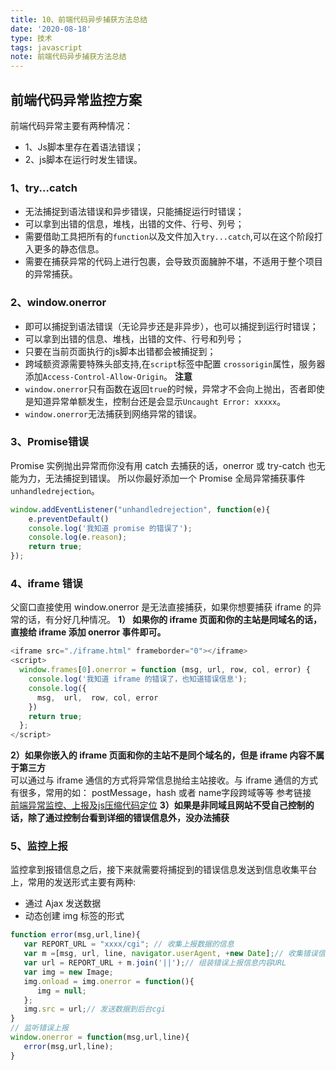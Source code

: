 ```yaml
---
title: 10、前端代码异步捕获方法总结
date: '2020-08-18'
type: 技术
tags: javascript
note: 前端代码异步捕获方法总结
---
```

## 前端代码异常监控方案
前端代码异常主要有两种情况：
+ 1、Js脚本里存在着语法错误；
+ 2、js脚本在运行时发生错误。
### 1、try...catch
+ 无法捕捉到语法错误和异步错误，只能捕捉运行时错误；
+ 可以拿到出错的信息，堆栈，出错的文件、行号、列号；
+ 需要借助工具把所有的`function`以及文件加入`try...catch`,可以在这个阶段打入更多的静态信息。
+ 需要在捕获异常的代码上进行包裹，会导致页面臃肿不堪，不适用于整个项目的异常捕获。
### 2、window.onerror
+ 即可以捕捉到语法错误（无论异步还是非异步），也可以捕捉到运行时错误；
+ 可以拿到出错的信息、堆栈，出错的文件、行号和列号；
+ 只要在当前页面执行的js脚本出错都会被捕捉到；
+ 跨域额资源需要特殊头部支持,在`script`标签中配置 `crossorigin`属性，服务器添加`Access-Control-Allow-Origin`。
**注意**
+ `window.onerror`只有函数在返回`true`的时候，异常才不会向上抛出，否者即使是知道异常单额发生，控制台还是会显示`Uncaught Error: xxxxx`。
+ `window.onerror`无法捕获到网络异常的错误。
### 3、Promise错误
Promise 实例抛出异常而你没有用 catch 去捕获的话，onerror 或 try-catch 也无能为力，无法捕捉到错误。 所以你最好添加一个 Promise 全局异常捕获事件 `unhandledrejection`。
```js
window.addEventListener("unhandledrejection", function(e){
    e.preventDefault()
    console.log('我知道 promise 的错误了');
    console.log(e.reason);
    return true;
});
```
### 4、iframe 错误
父窗口直接使用 window.onerror 是无法直接捕获，如果你想要捕获 iframe 的异常的话，有分好几种情况。
**1） 如果你的 iframe 页面和你的主站是同域名的话，直接给 iframe 添加 onerror 事件即可。**
```js
<iframe src="./iframe.html" frameborder="0"></iframe>
<script>
  window.frames[0].onerror = function (msg, url, row, col, error) {
    console.log('我知道 iframe 的错误了，也知道错误信息');
    console.log({
      msg,  url,  row, col, error
    })
    return true;
  };
</script>
```
**2）如果你嵌入的 iframe 页面和你的主站不是同个域名的，但是 iframe 内容不属于第三方**<br>
可以通过与 iframe 通信的方式将异常信息抛给主站接收。与 iframe 通信的方式有很多，常用的如： postMessage，hash 或者 name字段跨域等等
参考链接<br>
[前端异常监控、上报及js压缩代码定位](https://juejin.im/post/5b55c3495188251acb0cf907)
**3）如果是非同域且网站不受自己控制的话，除了通过控制台看到详细的错误信息外，没办法捕获**
### 5、监控上报
监控拿到报错信息之后，接下来就需要将捕捉到的错误信息发送到信息收集平台上，常用的发送形式主要有两种:
+ 通过 Ajax 发送数据
+ 动态创建 img 标签的形式
```js
function error(msg,url,line){
   var REPORT_URL = "xxxx/cgi"; // 收集上报数据的信息
   var m =[msg, url, line, navigator.userAgent, +new Date];// 收集错误信息，发生错误的脚本文件网络地址，用户代理信息，时间
   var url = REPORT_URL + m.join('||');// 组装错误上报信息内容URL
   var img = new Image;
   img.onload = img.onerror = function(){
      img = null;
   };
   img.src = url;// 发送数据到后台cgi
}
// 监听错误上报
window.onerror = function(msg,url,line){
   error(msg,url,line);
}
```